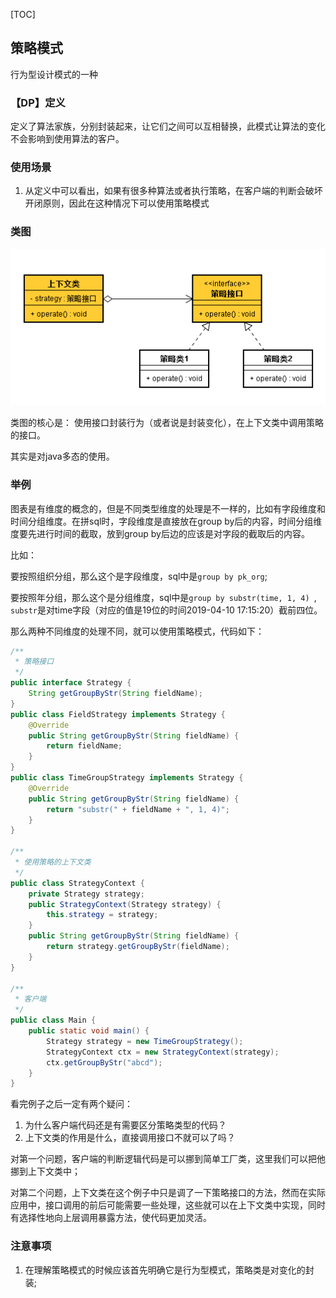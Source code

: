[TOC]
## 策略模式
行为型设计模式的一种

### 【DP】定义
定义了算法家族，分别封装起来，让它们之间可以互相替换，此模式让算法的变化不会影响到使用算法的客户。

### 使用场景
1. 从定义中可以看出，如果有很多种算法或者执行策略，在客户端的判断会破坏开闭原则，因此在这种情况下可以使用策略模式

### 类图
![策略模式](https://github.com/tengyuanjack/Blogs/blob/master/attachments/graphs/design-pattern/%E7%AD%96%E7%95%A5%E6%A8%A1%E5%BC%8F.png)

类图的核心是： 使用接口封装行为（或者说是封装变化），在上下文类中调用策略的接口。

其实是对java多态的使用。

### 举例
图表是有维度的概念的，但是不同类型维度的处理是不一样的，比如有字段维度和时间分组维度。在拼sql时，字段维度是直接放在group by后的内容，时间分组维度要先进行时间的截取，放到group by后边的应该是对字段的截取后的内容。

比如：

要按照组织分组，那么这个是字段维度，sql中是```group by pk_org```;

要按照年分组，那么这个是分组维度，sql中是```group by substr(time, 1, 4) ```, ```substr```是对time字段（对应的值是19位的时间2019-04-10 17:15:20）截前四位。

那么两种不同维度的处理不同，就可以使用策略模式，代码如下：
```Java
/**
 * 策略接口
 */
public interface Strategy {
    String getGroupByStr(String fieldName);
}
public class FieldStrategy implements Strategy {    
    @Override
    public String getGroupByStr(String fieldName) {
        return fieldName;
    }
}
public class TimeGroupStrategy implements Strategy {
    @Override
    public String getGroupByStr(String fieldName) {
        return "substr(" + fieldName + ", 1, 4)";
    }
}

/**
 * 使用策略的上下文类
 */
public class StrategyContext {
    private Strategy strategy;
    public StrategyContext(Strategy strategy) {
        this.strategy = strategy;
    }
    public String getGroupByStr(String fieldName) {
        return strategy.getGroupByStr(fieldName);
    }
}

/**
 * 客户端
 */
public class Main {
    public static void main() {
        Strategy strategy = new TimeGroupStrategy();
        StrategyContext ctx = new StrategyContext(strategy);
        ctx.getGroupByStr("abcd");
    }
}
```

看完例子之后一定有两个疑问：
1. 为什么客户端代码还是有需要区分策略类型的代码？
2. 上下文类的作用是什么，直接调用接口不就可以了吗？

对第一个问题，客户端的判断逻辑代码是可以挪到简单工厂类，这里我们可以把他挪到上下文类中；

对第二个问题，上下文类在这个例子中只是调了一下策略接口的方法，然而在实际应用中，接口调用的前后可能需要一些处理，这些就可以在上下文类中实现，同时有选择性地向上层调用暴露方法，使代码更加灵活。

### 注意事项
1. 在理解策略模式的时候应该首先明确它是行为型模式，策略类是对变化的封装;

